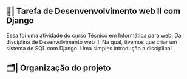 ## 📑| Tarefa de Desenvenvolvimento web II com Django

  Essa foi uma atividade do curso Técnico em Informática para web. Da disciplina de Desenvolvimento web II. Na qual, tivemos que criar um sistema de SQL com Django. Uma simples introdução a disciplina! 

## 🗂️| Organização do projeto 



